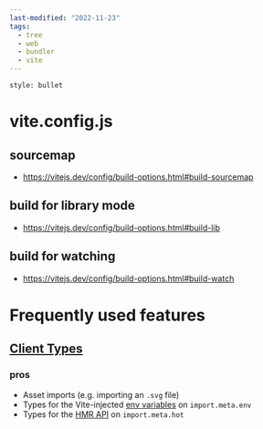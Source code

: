 ```yaml
---
last-modified: "2022-11-23"
tags:
  - tree
  - web
  - bundler
  - vite
---
```

```toc
style: bullet
```

# vite.config.js
## sourcemap
- https://vitejs.dev/config/build-options.html#build-sourcemap

## build for library mode
- https://vitejs.dev/config/build-options.html#build-lib

## build for watching
- https://vitejs.dev/config/build-options.html#build-watch

# Frequently used features
## [Client Types](https://vitejs.dev/guide/features.html#client-types)
### pros
- Asset imports (e.g. importing an `.svg` file)
- Types for the Vite-injected [env variables](https://vitejs.dev/guide/env-and-mode.html#env-variables) on `import.meta.env`
- Types for the [HMR API](https://vitejs.dev/guide/api-hmr.html) on `import.meta.hot`

